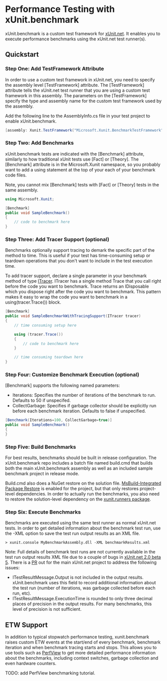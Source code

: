# Performance Testing with xUnit.benchmark

xUnit.benchmark is a custom test framework for [xUnit.net](http://xunit.github.io/).
It enables you to execute performance benchmarks using the xUnit.net test
runner(s).

## Quickstart

### Step One: Add TestFramework Attribute

In order to use a custom test framework in xUnit.net, you need to specify the
assembly level [TestFramework] attribute. The [TestFramework] attribute tells
the xUnit.net test runner that you are using a custom test framework in this
assembly. The parameters on the [TestFramework] specify the type and assembly
name for the custom test framework used by the assembly.

Add the following line to the AssemblyInfo.cs file in your test project to enable
xUnit.benchmark.

```csharp
[assembly: Xunit.TestFramework("Microsoft.Xunit.BenchmarkTestFramework", "Xunit.Benchmark")]
```

### Step Two: Add Benchmarks

xUnit.benchmark tests are indicated with the [Benchmark] attribute, similarly to
how traditional xUnit tests use [Fact] or [Theory]. The [Benchmark] attribute is
in the Microsoft.Xunit namespace, so you probably want to add a using statement
at the top of your each of your benchmark code files.

Note, you cannot mix [Benchmark] tests with [Fact] or [Theory] tests in the
same assembly.

```csharp
using Microsoft.Xunit;

[Benchmark]
public void SampleBenchmark()
{
    // code to benchmark here
}
```

### Step Three: Add Tracer Support (optional)

Benchmarks optionally support tracing to demark the specific part of the method
to time. This is useful if your test has time-consuming setup or teardown
operations that you don't want to include in the test execution time.

To add tracer support, declare a single parameter in your benchmark method of
type [ITracer](https://github.com/devhawk/xunit.benchmark/blob/master/xunit.benchmark/ITracer.cs).
ITracer has a single method Trace that you call right before the code you want
to benchmark. Trace returns an IDisposable which you dispose right after the
code you want to benchmark. This pattern makes it easy to wrap the code you want
to benchmark in a using(tracer.Trace()) block.

```csharp
[Benchmark]
public void SampleBenchmarkWithTracingSupport(ITracer tracer)
{
    // time consuming setup here

    using (tracer.Trace())
    {
        // code to benchmark here
    }

    // time consuming teardown here
}
```

### Step Four: Customize Benchmark Execution (optional)

[Benchmark] supports the following named parameters:
 * Iterations: Specifies the number of iterations of the benchmark to run.
 Defaults to 50 if unspecifed.
 * CollectGarbage: Specifies if garbage collector should be explicitly run
 before each benchmark iteration. Defaults to false if unspecified.

```csharp
[Benchmark(Iterations=100, CollectGarbage=true)]
public void SampleBenchmark()
{
}
```

### Step Five: Build Benchmarks

For best results, benchmarks should be built in release configuration. The
xUnit.benchmark repo includes a batch file named build.cmd that builds both the
main xUnit.benchmark assembly as well as an included sample benchmark project in
release mode.

Build.cmd also does a NuGet restore on the solution file. [MsBuild-Integrated
Package Restore](http://docs.nuget.org/docs/reference/package-restore) is
enabled for the project, but that only restores project-level dependencies. In
order to actually run the benchmarks, you also need to restore the 
solution-level dependency on the [xunit.runners
package](https://www.nuget.org/packages/xunit.runners/2.0.0-beta5-build2785).

### Step Six: Execute Benchmarks
Benchmarks are executed using the same test runner as normal xUnit.net tests.
In order to get detailed information about the benchmark test run, use the
-XML option to save the test run output results as an XML file.

```
> xunit.console MyBenchmarkAssembly.dll -XML benchmarkResults.xml
```

Note: Full details of benchmark test runs are not currently available in the
test run output results XML file due to a couple of bugs in [xUnit.net 2.0
beta 5](https://github.com/xunit/xunit/releases/tag/2.0-beta-5). There is a
[PR](https://github.com/xunit/xunit/pull/230) out for the main xUnit.net
project to address the following issues:

* ITestResultMessage.Output is not included in the output results.
xUnit.benchmark uses this field to record additional information about the
test run (number of iterations, was garbage collected before each run, etc).
* ITestResultMessage.ExecutionTime is rounded to only three decimal places
of precision in the output results. For many benchmarks, this level of
precision is not sufficient.

## ETW Support

In addition to typical stopwatch performance testing, xunit.benchmark raises
custom ETW events at the start/end of every benchmark, benchmark iteration and
when benchmark tracing starts and stops. This allows you to use tools such as
[PerfView](http://channel9.msdn.com/Series/PerfView-Tutorial) to get more
detailed performance information about the benchmarks, including context switches,
garbage collection and even hardware counters.

TODO: add PerfView benchmarking tutorial.
